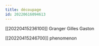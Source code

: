 ```yaml
---
title: découpage
id: 20220616094613
---
```


[[20220415236100]] Granger Gilles Gaston

[[20220415246700]] phenomenon
